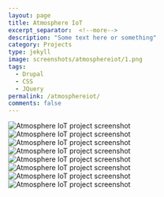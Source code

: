 ```yaml
---
layout: page
title: Atmosphere IoT
excerpt_separator:  <!--more-->
description: "Some text here or something"
category: Projects
type: jekyll
image: screenshots/atmosphereiot/1.png
tags:
  - Drupal
  - CSS
  - JQuery 
permalink: /atmosphereiot/
comments: false
---
```


<div class="owl-carousel owl-theme">
  <div> <img src="{{site.baseurl}}/assets/screenshots/atmosphereiot/1.png" alt="Atmosphere IoT project screenshot" /> </div>
  <div> <img src="{{site.baseurl}}/assets/screenshots/atmosphereiot/2.png" alt="Atmosphere IoT project screenshot" /> </div>
  <div> <img src="{{site.baseurl}}/assets/screenshots/atmosphereiot/3.png" alt="Atmosphere IoT project screenshot" /> </div>
  <div> <img src="{{site.baseurl}}/assets/screenshots/atmosphereiot/4.png" alt="Atmosphere IoT project screenshot" /> </div>
  <div> <img src="{{site.baseurl}}/assets/screenshots/atmosphereiot/5.png" alt="Atmosphere IoT project screenshot" /> </div>
  <div> <img src="{{site.baseurl}}/assets/screenshots/atmosphereiot/6.png" alt="Atmosphere IoT project screenshot" /> </div>
  <div> <img src="{{site.baseurl}}/assets/screenshots/atmosphereiot/7.png" alt="Atmosphere IoT project screenshot" /> </div>
  <div> <img src="{{site.baseurl}}/assets/screenshots/atmosphereiot/8.png" alt="Atmosphere IoT project screenshot" /> </div>
</div>